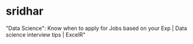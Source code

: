 # sridhar
"Data Science": Know when to apply for Jobs based on your Exp | Data science interview tips | ExcelR"
